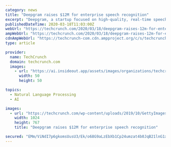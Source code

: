 ```yaml
---
category: news
title: "Deepgram raises $12M for enterprise speech recognition"
excerpt: "Deepgram, a startup focused on high-quality, real-time speech recognition, announced a $12 million Series A this morning. The startup, founded a half decade ago, according to Crunchbase data, with just a few million in raised capital, is interesting, as its success to date was founded on two consecutive experiments. The first dealing with its ..."
publishedDateTime: 2020-03-18T11:03:00Z
webUrl: "https://techcrunch.com/2020/03/18/deepgram-raises-12m-for-enterprise-speech-recognition/"
ampWebUrl: "https://techcrunch.com/2020/03/18/deepgram-raises-12m-for-enterprise-speech-recognition/amp/"
cdnAmpWebUrl: "https://techcrunch-com.cdn.ampproject.org/c/s/techcrunch.com/2020/03/18/deepgram-raises-12m-for-enterprise-speech-recognition/amp/"
type: article

provider:
  name: TechCrunch
  domain: techcrunch.com
  images:
    - url: "https://ai.insideout.app/assets/images/organizations/techcrunch.com-50x50.jpg"
      width: 50
      height: 50

topics:
  - Natural Language Processing
  - AI

images:
  - url: "https://techcrunch.com/wp-content/uploads/2019/10/GettyImages-491580488.jpg?w=1024"
    width: 1024
    height: 767
    title: "Deepgram raises $12M for enterprise speech recognition"

secured: "EMm/ViNdI7p6gkomsUusU3/Ek/o68G9aLzEbXb1Cp24umzat4b0JqB21lnG1xnMGye58FM9P441WU4BOwRkaHGfHzpxl2BICdj5MIFP1xT854gtUdqmfirudbzuyU/wZaJM25JXNfz4/WJyQUPb2wlsE/oqcKoj7YklSdGWMZkNftcJSF87zoVwEFHoTUCL304EOlduWB4zKEqlKyGEm0Zni34X7wIq3ZqKuBECK/g8eRKjN3K5EIyUQnY8JFM37W9wpNu6gnswheDlS7td3EfWZxwPDHPaQfUGA3zdwGYdVc3ouk3bYUlcpoGVRkUwv;e5ojrk/A9pHSZKSrfSRlxw=="
---
```


